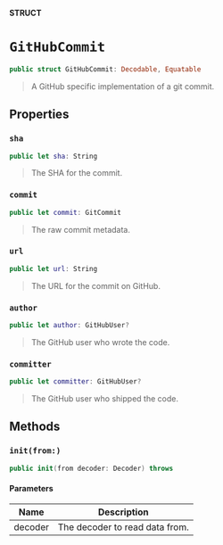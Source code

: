 **STRUCT**

# `GitHubCommit`

```swift
public struct GitHubCommit: Decodable, Equatable
```

> A GitHub specific implementation of a git commit.

## Properties
### `sha`

```swift
public let sha: String
```

> The SHA for the commit.

### `commit`

```swift
public let commit: GitCommit
```

> The raw commit metadata.

### `url`

```swift
public let url: String
```

> The URL for the commit on GitHub.

### `author`

```swift
public let author: GitHubUser?
```

> The GitHub user who wrote the code.

### `committer`

```swift
public let committer: GitHubUser?
```

> The GitHub user who shipped the code.

## Methods
### `init(from:)`

```swift
public init(from decoder: Decoder) throws
```

#### Parameters

| Name | Description |
| ---- | ----------- |
| decoder | The decoder to read data from. |
